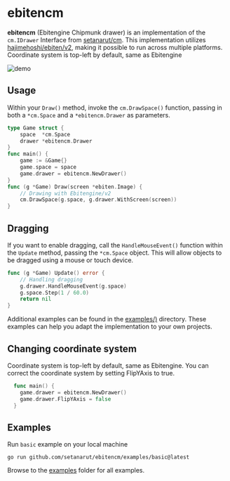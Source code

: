 # ebitencm

**ebitencm** (Ebitengine Chipmunk drawer) is an implementation of the `cm.IDrawer` Interface from [setanarut/cm](https://github.com/setanarut/cm). This implementation utilizes [hajimehoshi/ebiten/v2](https://github.com/hajimehoshi/ebiten), making it possible to run across multiple platforms. Coordinate system is top-left by default, same as Ebitengine

![demo](images/demo.gif)

## Usage

Within your `Draw()` method, invoke the `cm.DrawSpace()` function, passing in both a `*cm.Space` and a `*ebitencm.Drawer` as parameters.

```go
type Game struct {
	space  *cm.Space
	drawer *ebitencm.Drawer
}
func main() {
	game := &Game{}
	game.space = space
	game.drawer = ebitencm.NewDrawer()
}
func (g *Game) Draw(screen *ebiten.Image) {
	// Drawing with Ebitengine/v2
	cm.DrawSpace(g.space, g.drawer.WithScreen(screen))
}
```

## Dragging

If you want to enable dragging, call the `HandleMouseEvent()` function within the `Update` method, passing the `*cm.Space` object. This will allow objects to be dragged using a mouse or touch device.

```go
func (g *Game) Update() error {
	// Handling dragging
	g.drawer.HandleMouseEvent(g.space)
	g.space.Step(1 / 60.0)
	return nil
}
```



Additional examples can be found in the [examples/)](examples/) directory. These examples can help you adapt the implementation to your own projects.

## Changing coordinate system

Coordinate system is top-left by default, same as Ebitengine. You can correct the coordinate system by setting FlipYAxis to true.

```Go
  func main() {
  	game.drawer = ebitencm.NewDrawer()
	game.drawer.FlipYAxis = false
  }
```

## Examples

Run `basic` example on your local machine
```
go run github.com/setanarut/ebitencm/examples/basic@latest
```

Browse to the [examples](./examples/) folder for all examples.


